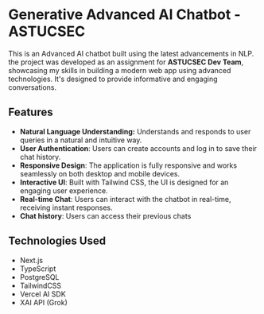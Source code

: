 # Generative Advanced AI Chatbot - ASTUCSEC 

This is an Advanced AI chatbot built using the latest advancements in NLP. the project was developed as an assignment for **ASTUCSEC Dev Team**, showcasing my skills in building a modern web app using advanced technologies.  It's designed to provide informative and engaging conversations.

## Features

* **Natural Language Understanding:** Understands and responds to user queries in a natural and intuitive way.
* **User Authentication**: Users can create accounts and log in to save their chat history.
* **Responsive Design**: The application is fully responsive and works seamlessly on both desktop and mobile devices.
* **Interactive UI**: Built with Tailwind CSS, the UI is designed for an engaging user experience.
* **Real-time Chat**: Users can interact with the chatbot in real-time, receiving instant responses.
* **Chat history**: Users can access their previous chats

## Technologies Used

* Next.js 
* TypeScript
* PostgreSQL
* TailwindCSS
* Vercel AI SDK
* XAI API (Grok)